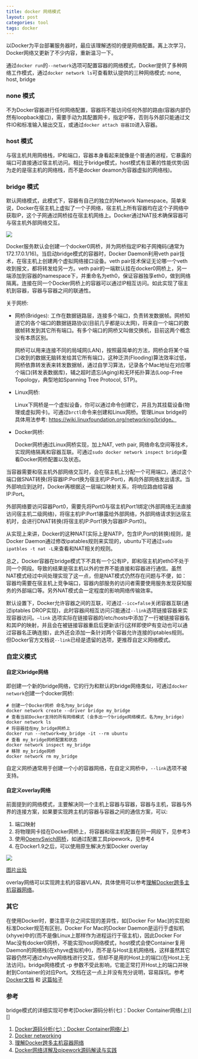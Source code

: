 ```yaml
---
title: docker 网络模式
layout: post
categories: tool
tags: docker
---
```


以Docker为平台部署服务器时，最应该理解透彻的便是网络配置。离上次学习，Docker网络又更新了不少内容，重新温习一下。

通过`docker run`的`--network`选项可配置容器的网络模式，Docker提供了多种网络工作模式，通过`docker network ls`可查看默认提供的三种网络模式: none, host, bridge

### none 模式

不为Docker容器进行任何网络配置，容器将不能访问任何外部的路由(容器内部仍然有loopback接口)，需要手动为其配置网卡，指定IP等，否则与外部只能通过文件IO和标准输入输出交互，或通过`docker attach 容器ID`进入容器。

### host 模式

与宿主机共用网络栈，IP和端口，容器本身看起来就像是个普通的进程，它暴露的端口可直接通过宿主机访问。相比于bridge模式，host模式有显著的性能优势(因为走的是宿主机的网络栈，而不是docker deamon为容器虚拟的网络栈)。

### bridge 模式

默认网络模式，此模式下，容器有自己的独立的Network Namespace。简单来说，Docker在宿主机上虚拟了一个子网络，宿主机上所有容器均在这个子网络中获取IP，这个子网通过网桥挂在宿主机网络上。Docker通过NAT技术确保容器可与宿主机外部网络交互。

![](/assets/image/201711/docker-bridge.png "")

Docker服务默认会创建一个docker0网桥，并为网桥指定IP和子网掩码(通常为172.17.0.1/16)。当启动bridge模式的容器时，Docker Daemon利用veth pair技术，在宿主机上创建两个虚拟网络接口设备。veth pair技术保证无论哪一个veth收到报文，都将转发给另一方。veth pair的一端默认挂在docker0网桥上，另一端添加到容器的namespace下，并重命名为eth0，保证容器独享eth0，做到网络隔离。连接在同一个Docker网桥上的容器可以通过IP相互访问。如此实现了宿主机到容器，容器与容器之间的联通性。

关于网桥:

- 网桥(Bridges):
	工作在数据链路层，连接多个端口，负责转发数据帧。网桥知道它的各个端口的数据链路协议(目前几乎都是以太网)，将来自一个端口的数据帧转发到其它所有端口。有多个端口的网桥又叫做交换机，目前这两个概念没有本质区别。
	
	网桥可以用来连接不同的局域网(LAN)，按照最简单的方法，网桥会将某个端口收到的数据无脑转发给其它所有端口，这种泛洪(Flooding)算法效率过低，网桥依靠转发表来转发数据帧，通过自学习算法，记录各个Mac地址在对应哪个端口(转发表数据库)，辅之超时遗忘(Aging)和无环拓扑算法(Loop-Free Topology，典型地如Spanning Tree Protocol, STP)。
	
- Linux网桥:
	
	Linux下网桥是一个虚拟设备，你可以通过命令创建它，并且为其挂载设备(物理或虚拟网卡)。可通过`brctl`命令来创建和Linux网桥。管理Linux bridge的具体用法参考: https://wiki.linuxfoundation.org/networking/bridge。
	
- Docker网桥:
	
	Docker网桥通过Linux网桥实现，加上NAT, veth pair, 网络命名空间等技术，实现网络隔离和容器互联。可通过`sudo docker network inspect bridge`查看Docker网桥配置以及状态。

当容器需要和宿主机外部网络交互时，会在宿主机上分配一个可用端口，通过这个端口做SNAT转换(将容器IP:Port换为宿主机IP:Port)，再向外部网络发出请求。当外部响应到达时，Docker再根据这一层端口映射关系，将响应路由给容器IP:Port。

外部网络要访问容器Port0，需要先将Port0与宿主机Port1绑定(外部网络无法直接访问宿主机二级网络)，将宿主机IP:Port1暴露给外部网络，外部网络请求到达宿主机时，会进行DNAT转换(将宿主机IP:Port1换为容器IP:Port0)。

从实现上来讲，Docker的这种NAT(实际上是NATP，包含IP,Port的转换)规则，是Docker Daemon通过修改ipatables规则来实现的，ubuntu下可通过`sudo ipatbles -t nat -L`来查看和NAT相关的规则。

总之，Docker容器在bridge模式下不具有一个公有IP，即和宿主机的eth0不处于同一个网段。导致的结果是宿主机以外的世界不能直接和容器进行通信。虽然NAT模式经过中间处理实现了这一点，但是NAT模式仍然存在问题与不便，如：容器均需要在宿主机上竞争端口，容器内部服务的访问者需要使用服务发现获知服务的外部端口等。另外NAT模式会一定程度的影响网络传输效率。

默认设置下，Docker允许容器之间的互联，可通过`--icc=false`关闭容器互联(通过iptables DROP实现)，此时容器间相互访问只能通过`--link`选项链接容器来实现容器访问。`—link` 选项实际在链接容器的/etc/hosts中添加了一行被链接容器名和其IP的映射，并且会在被链接容器重启后更新该行(这样即使IP有变动也可以通过容器名正确连接)，此外还会添加一条针对两个容器允许连接的iptables规则。但Docker官方文档说`--link`已经是遗留的选项，更推荐自定义网络模式。

### 自定义模式

#### 自定义bridge网络

即创建一个新的bridge网络，它的行为和默认的bridge网络类似，可通过`docker network`创建一个docker网桥:

	# 创建一个Docker网桥 命名为my_bridge
	docker network create --driver bridge my_bridge
	# 查看当前Docker支持的所有网络模式 (会多出一个bridge网络模式，名为my_bridge)
	docker network ls
	# 将容器挂在my_bridge网桥上
	docker run --network=my_bridge -it --rm ubuntu
	# 查看 my_bridge网桥配置和状态
	docker network inspect my_bridge
	# 移除 my_bridge网桥
	docker network rm my_bridge
	
	
自定义网桥通常用于创建一个小的容器网络，在自定义网桥中，`--link`选项不被支持。

#### 自定义overlay网络

前面提到的网络模式，主要解决同一个主机上容器与容器，容器与主机，容器与外界的连接方案，如果要实现跨主机的容器与容器之间的通信方案，可以:

1. 端口映射
2. 将物理网卡挂在Docker网桥上，将容器和宿主机配置在同一网段下，见参考3
3. 使用[OpenvSwich网桥][]，如通过配置工具pipework，见参考4
4. 在Docker1.9之后，可以使用原生解决方案Docker overlay

![](/assets/image/201711/docker-overlay.png "")

[图片出处](http://tonybai.com/2016/02/15/understanding-docker-multi-host-networking/)

overlay网络可以实现跨主机的容器VLAN，具体使用可以参考[理解Docker跨多主机容器网络](http://tonybai.com/2016/02/15/understanding-docker-multi-host-networking/)。

### 其它

在使用Docker时，要注意平台之间实现的差异性，如[Docker For Mac]的实现和标准Docker规范有区别，Docker For Mac的Docker Daemon是运行于虚拟机(xhyve)中的(而不是像Linux上那样作为进程运行于宿主机)，因此Docker For Mac没有docker0网桥，不能实现host网络模式，host模式会使Container复用Daemon的网络栈(在xhyve虚拟机中)，而不是与Host主机网络栈，这样虽然其它容器仍然可通过xhyve网络栈进行交互，但却不是用的Host上的端口(在Host上无法访问)。bridge网络模式 -p 参数不受此影响，它能正常打开Host上的端口并映射到Container的对应Port。文档在这一点上并没有充分说明，容易踩坑。参考[Docker文档](https://docs.docker.com/docker-for-mac/networking/) 和 [这篇帖子](https://forums.docker.com/t/should-docker-run-net-host-work/14215)


### 参考

bridge模式的详细实现可参考[Docker源码分析(七)：Docker Container网络(上)][]

1. [Docker源码分析(七)：Docker Container网络(上)](http://www.infoq.com/cn/articles/docker-source-code-analysis-part7)
2. [Docker networking](https://docs.docker.com/engine/userguide/networking/)
3. [理解Docker跨多主机容器网络](http://tonybai.com/2016/02/15/understanding-docker-multi-host-networking/)
4. [Docker网络详解及pipework源码解读与实践](http://www.infoq.com/cn/articles/docker-network-and-pipework-open-source-explanation-practice)

[OpenvSwich网桥]: http://docs.openvswitch.org/en/latest/howto/docker/